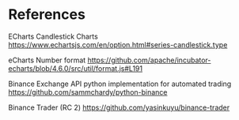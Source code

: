# References

ECharts Candlestick Charts
https://www.echartsjs.com/en/option.html#series-candlestick.type

eCharts Number format
https://github.com/apache/incubator-echarts/blob/4.6.0/src/util/format.js#L191

Binance Exchange API python implementation for automated trading
https://github.com/sammchardy/python-binance

Binance Trader (RC 2)
https://github.com/yasinkuyu/binance-trader

